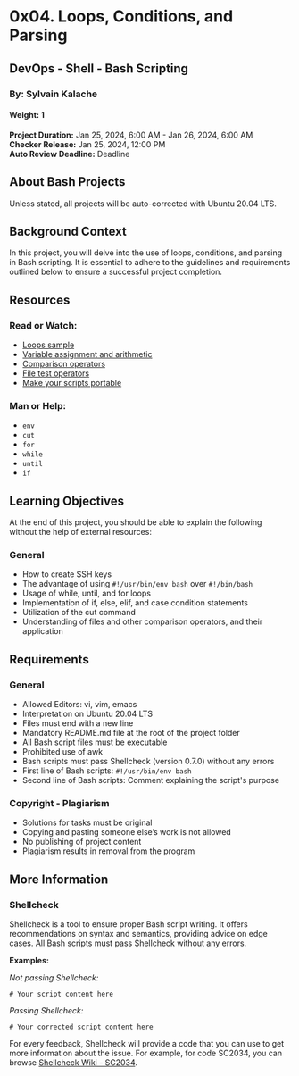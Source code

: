 # 0x04. Loops, Conditions, and Parsing

## DevOps - Shell - Bash Scripting

### By: Sylvain Kalache
#### Weight: 1

**Project Duration:** Jan 25, 2024, 6:00 AM - Jan 26, 2024, 6:00 AM  
**Checker Release:** Jan 25, 2024, 12:00 PM  
**Auto Review Deadline:** Deadline

## About Bash Projects

Unless stated, all projects will be auto-corrected with Ubuntu 20.04 LTS.

## Background Context

In this project, you will delve into the use of loops, conditions, and parsing in Bash scripting. It is essential to adhere to the guidelines and requirements outlined below to ensure a successful project completion.

## Resources

### Read or Watch:
- [Loops sample](#)
- [Variable assignment and arithmetic](#)
- [Comparison operators](#)
- [File test operators](#)
- [Make your scripts portable](#)

### Man or Help:
- `env`
- `cut`
- `for`
- `while`
- `until`
- `if`

## Learning Objectives

At the end of this project, you should be able to explain the following without the help of external resources:

### General
- How to create SSH keys
- The advantage of using `#!/usr/bin/env bash` over `#!/bin/bash`
- Usage of while, until, and for loops
- Implementation of if, else, elif, and case condition statements
- Utilization of the cut command
- Understanding of files and other comparison operators, and their application

## Requirements

### General
- Allowed Editors: vi, vim, emacs
- Interpretation on Ubuntu 20.04 LTS
- Files must end with a new line
- Mandatory README.md file at the root of the project folder
- All Bash script files must be executable
- Prohibited use of awk
- Bash scripts must pass Shellcheck (version 0.7.0) without any errors
- First line of Bash scripts: `#!/usr/bin/env bash`
- Second line of Bash scripts: Comment explaining the script's purpose

### Copyright - Plagiarism
- Solutions for tasks must be original
- Copying and pasting someone else’s work is not allowed
- No publishing of project content
- Plagiarism results in removal from the program

## More Information

### Shellcheck

Shellcheck is a tool to ensure proper Bash script writing. It offers recommendations on syntax and semantics, providing advice on edge cases. All Bash scripts must pass Shellcheck without any errors.

**Examples:**

_Not passing Shellcheck:_

```shell
# Your script content here
```

_Passing Shellcheck:_

```shell
# Your corrected script content here
```

For every feedback, Shellcheck will provide a code that you can use to get more information about the issue. For example, for code SC2034, you can browse [Shellcheck Wiki - SC2034](https://github.com/koalaman/shellcheck/wiki/SC2034).
